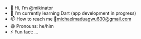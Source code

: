 - 👋 Hi, I’m @mikinator
- 🌱 I’m currently learning Dart (app development in progress)
- 📫 How to reach me 💌michaelmaduagwu630@gmail.com
- 😄 Pronouns: he/him
- ⚡ Fun fact: ...

<!---
mikinator/mikinator is a ✨ special ✨ repository because its `README.md` (this file) appears on your GitHub profile.
You can click the Preview link to take a look at your changes.
--->

